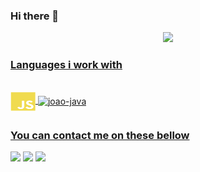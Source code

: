 ### Hi there 👋

<div align="center">
  <a href="https://github.com/joaovictorferreira">
  <img height="180em" src="https://github-readme-stats.vercel.app/api/top-langs/?username=joaovictorferreira&layout=compact&langs_count=7&theme=github_dark"/>
</div>
  
  ### Languages i work with
  
  <div style="display: inline_block"><br>
  <img align="center" alt="joao-Js" height="30" width="40" src="https://raw.githubusercontent.com/devicons/devicon/master/icons/javascript/javascript-plain.svg">  
  <img align="center" alt="joao-java" height="30" width="40" src="https://cdn.jsdelivr.net/gh/devicons/devicon/icons/java/java-original.svg">
</div>
  
  ##

  ### You can contact me on these bellow
  
<div>
  <a href="" target="_blank"><img src="https://img.shields.io/badge/Discord-7289DA?style=for-the-badge&logo=discord&logoColor=white" target="_blank"></a>  
  </a>
  <a href="" target="_blank"><img src="https://img.shields.io/badge/-LinkedIn-%230077B5?style=for-the-badge&logo=linkedin&logoColor=white" target="_blank"></a> 
  <a href = "mailto:joaovictorfrra@gmail.com"><img src="https://img.shields.io/badge/-Gmail-%23333?style=for-the-badge&logo=gmail&logoColor=white" target="_blank"></a>
  
</div>
